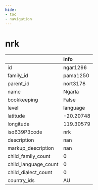 ```yaml
---
hide:
- toc
- navigation
---
```

# nrk
|                      | info      |
|:---------------------|:----------|
| id                   | ngar1296  |
| family_id            | pama1250  |
| parent_id            | nort3178  |
| name                 | Ngarla    |
| bookkeeping          | False     |
| level                | language  |
| latitude             | -20.20748 |
| longitude            | 119.30579 |
| iso639P3code         | nrk       |
| description          | nan       |
| markup_description   | nan       |
| child_family_count   | 0         |
| child_language_count | 0         |
| child_dialect_count  | 0         |
| country_ids          | AU        |